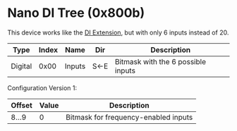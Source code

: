 # Nano DI Tree (0x800b)

This device works like the [DI Extension](LoxoneLinkNATExtensionDI.md), but with only 6 inputs instead of 20.

| Type    | Index   | Name        | Dir | Description |
| ------  | ------- | ----------- | --- | ----------- |
| Digital | 0x00    | Inputs      | S←E | Bitmask with the 6 possible inputs  |

Configuration Version 1:

| Offset   | Value | Description |
| -------- | ----- | ----------- |
|   8…9    |     0 | Bitmask for frequency-enabled inputs |
